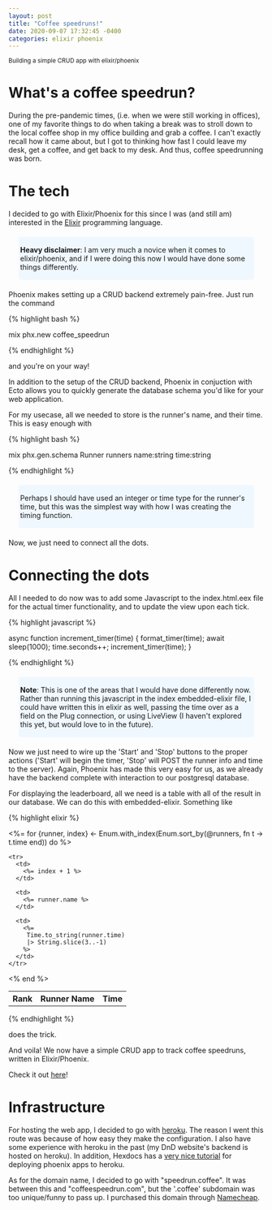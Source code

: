 ```yaml
---
layout: post
title: "Coffee speedruns!"
date: 2020-09-07 17:32:45 -0400
categories: elixir phoenix
---
```


<small>Building a simple CRUD app with elixir/phoenix</small>

# What's a coffee speedrun?

During the pre-pandemic times, (i.e. when we were still working in offices),
one of my favorite things to do when taking a break was to stroll down to
the local coffee shop in my office building and grab a coffee. I can't
exactly recall how it came about, but I got to thinking how fast I could
leave my desk, get a coffee, and get back to my desk. And thus, coffee
speedrunning was born.

# The tech

I decided to go with Elixir/Phoenix for this since I was (and still am)
interested in the [Elixir](https://elixir-lang.org/) programming language.

<section style="background-color:#F0F8FF; padding:3px; margin:20px; border-radius: 5px">
  <p>
    <b>Heavy disclaimer</b>: I am very much a novice when it comes to elixir/phoenix,
    and if I were doing this now I would have done some things differently.
  </p>
</section>

Phoenix makes setting up a CRUD backend extremely pain-free. Just run the
command

{% highlight bash %}

mix phx.new coffee_speedrun

{% endhighlight %}

and you're on your way!

In addition to the setup of the CRUD backend, Phoenix in conjuction with Ecto allows you to
quickly generate the database schema you'd like for your web application.

For my usecase, all we needed to store is the runner's name, and their time. This is easy enough
with

{% highlight bash %}

mix phx.gen.schema Runner runners name:string time:string

{% endhighlight %}

<section style="background-color:#F0F8FF; padding:3px; margin:20px; border-radius: 5px">
  <p>
      Perhaps I should have used an integer or time type for the runner's time, but this was the 
      simplest way with how I was creating the timing function.
  </p>
</section>

Now, we just need to connect all the dots.

# Connecting the dots

All I needed to do now was to add some Javascript to the index.html.eex file for the actual timer functionality, and to update the view upon each tick.

{% highlight javascript %}

async function increment_timer(time) {
    format_timer(time);
    await sleep(1000);
    time.seconds++;
    increment_timer(time);
}

{% endhighlight %}

<section style="background-color:#F0F8FF; padding:3px; margin:20px; border-radius: 5px">
  <p>
    <b>Note</b>: This is one of the areas that I would have done differently now. Rather than
    running this javascript in the index embedded-elixir file, I could have written this in elixir
    as well, passing the time over as a field on the Plug connection, or using LiveView (I haven't
    explored this yet, but would love to in the future).
  </p>
</section>

Now we just need to wire up the 'Start' and 'Stop' buttons to the proper actions ('Start' will
begin the timer, 'Stop' will POST the runner info and time to the server). Again, Phoenix has made
this very easy for us, as we already have the backend complete with interaction to our postgresql
database.

For displaying the leaderboard, all we need is a table with all of the result in our database. We
can do this with embedded-elixir. Something like

{% highlight elixir %}

<table style="width:100%">

  <tr>
    <th>Rank</th>
    <th>Runner Name</th>
    <th>Time</th>
  </tr>
  <%= for {runner, index} <- Enum.with_index(Enum.sort_by(@runners, fn t -> t.time end)) do %>

    <tr>
      <td>
        <%= index + 1 %>
      </td>

      <td>
        <%= runner.name %>
      </td>

      <td>
        <%=
         Time.to_string(runner.time)
         |> String.slice(3..-1)
        %>
      </td>
    </tr>

  <% end %>

</table>

{% endhighlight %}

does the trick.

And voila! We now have a simple CRUD app to track coffee speedruns, written in Elixir/Phoenix.

Check it out [here](https://www.speedrun.coffee)!


# Infrastructure

For hosting the web app, I decided to go with [heroku](https://www.heroku.com). The reason I went
this route was because of how easy they make the configuration. I also have some experience with
heroku in the past (my DnD website's backend is hosted on heroku). In addition, Hexdocs has a [very nice tutorial](https://hexdocs.pm/phoenix/heroku.html) for deploying phoenix apps to heroku.

As for the domain name, I decided to go with "speedrun.coffee". It was between this and
"coffeespeedrun.com", but the '.coffee' subdomain was too unique/funny to pass up. I purchased this
domain through [Namecheap](https://www.namecheap.com/).
